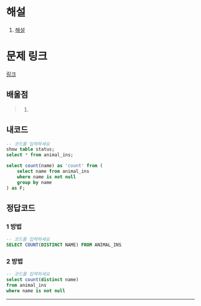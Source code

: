 # 해설

1. [해설]()

# 문제 링크

[링크](https://school.programmers.co.kr/learn/courses/30/lessons/59408)

## 배울점

> 1.

## 내코드

```sql
-- 코드를 입력하세요
show table status;
select * from animal_ins;

select count(name) as 'count' from (
    select name from animal_ins
    where name is not null
    group by name
) as F;

```

## 정답코드

### 1 방법

```sql
-- 코드를 입력하세요
SELECT COUNT(DISTINCT NAME) FROM ANIMAL_INS
```

### 2 방법

```sql
-- 코드를 입력하세요
select count(distinct name)
from animal_ins
where name is not null
```

---
